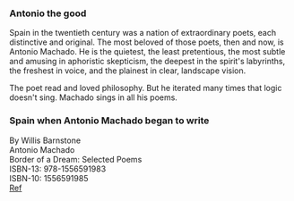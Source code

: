 
### Antonio the good

Spain in the twentieth century was a nation of extraordinary poets, each distinctive and original.  The most beloved of those poets, then and now, is Antonio Machado.  He is the quietest, the least pretentious, the most subtle and amusing in aphoristic skepticism, the deepest in the spirit's labyrinths, the freshest in voice, and the plainest in clear, landscape vision.

The poet read and loved philosophy.  But he iterated many times that logic doesn't sing.  Machado sings in all his poems.

### Spain when Antonio Machado began to write

By Willis Barnstone  
Antonio Machado  
Border of a Dream: Selected Poems  
ISBN-13: 978-1556591983  
ISBN-10: 1556591985  
[Ref](https://www.coppercanyonpress.org/books/border-of-a-dream-selected-poems-by-antonio-machado-tr-willis-barnstone/)
